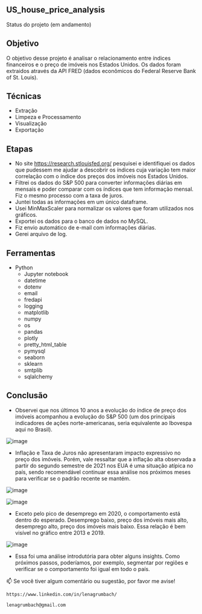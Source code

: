 ## US_house_price_analysis 
  Status do projeto (em andamento)

## Objetivo
  O objetivo desse projeto é analisar o relacionamento entre índices financeiros e o preço de imóveis nos Estados Unidos. Os dados foram extraidos através da API FRED (dados econômicos do Federal Reserve Bank of St. Louis).
    
## Técnicas
  - Extração
  - Limpeza e Processamento
  - Visualização
  - Exportação
  
## Etapas
  - No site https://research.stlouisfed.org/ pesquisei e identifiquei os dados que pudessem me ajudar a descobrir os índices cuja variação tem maior correlação com o índice dos preços dos imóveis nos Estados Unidos.
 - Filtrei os dados do S&P 500 para converter informações diárias em mensais e poder comparar com os índices que tem informação mensal. Fiz o mesmo processo com a taxa de juros.
 - Juntei todas as informações em um único dataframe.
 - Usei MinMaxScaler para normalizar os valores que foram utilizados nos gráficos.
 - Exportei os dados para o banco de dados no MySQL.
 - Fiz envio automático de e-mail com informações diárias.
 - Gerei arquivo de log.


## Ferramentas
* Python
  * Jupyter notebook
  * datetime
  * dotenv
  * email
  * fredapi
  * logging
  * matplotlib
  * numpy
  * os
  * pandas
  * plotly
  * pretty_html_table
  * pymysql
  * seaborn
  * sklearn
  * smtplib
  * sqlalchemy
  
## Conclusão
 - Observei que nos últimos 10 anos a evolução do índice de preço dos imóveis acompanhou a evolução do S&P 500 (um dos principais indicadores de ações norte-americanas, seria equivalente ao Ibovespa aqui no Brasil).

![image](https://user-images.githubusercontent.com/112282677/207201190-ae5bfa80-a3b3-45b2-9c9e-ca70c812983b.png)

 - Inflação e Taxa de Juros não apresentaram impacto expressivo no preço dos imóveis. Porém, vale ressaltar que a inflação alta observada a partir do segundo semestre de 2021 nos EUA é uma situação atípica no país, sendo recomendável continuar essa análise nos próximos meses para verificar se o padrão recente se mantém. 
 
 ![image](https://user-images.githubusercontent.com/112282677/207202351-37e8ba32-6a52-4d34-adb6-0f04a8a18bb0.png)

![image](https://user-images.githubusercontent.com/112282677/207202414-859dcf3a-be5f-4f69-bdb2-eb485f36a9aa.png)

 - Exceto pelo pico de desemprego em 2020, o comportamento está dentro do esperado. Desemprego baixo, preço dos imóveis mais alto, desemprego alto, preço dos imóveis mais baixo. Essa relação é bem visível no gráfico entre 2013 e 2019.
 
 ![image](https://user-images.githubusercontent.com/112282677/207202975-c54ef846-41c9-49f6-9011-7680b57f3498.png)
 
   - Essa foi uma análise introdutória para obter alguns insights. Como próximos passos, poderíamos, por exemplo, segmentar por regiões e verificar se o comportamento foi igual em todo o país.


📫 Se você tiver algum comentário ou sugestão, por favor me avise!
    
    https://www.linkedin.com/in/lenagrumbach/
    
    lenagrumbach@gmail.com

